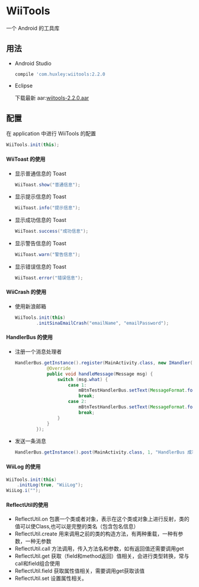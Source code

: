 # WiiTools

一个 Android 的工具库

## 用法

* Android Studio

    ```groovy
    compile 'com.huxley:wiitools:2.2.0
    ```

* Eclipse
	
	下载最新 aar:[wiitools-2.2.0.aar](https://dl.bintray.com/huangweiyi/maven/com/huxley/wiitools/2.2.0/wiitools-2.2.0.aar)
	
## 配置

在 application 中进行 WiiTools 的配置

```java
WiiTools.init(this);
```

#### WiiToast 的使用

* 显示普通信息的 Toast

    ```java
    WiiToast.show("普通信息");
    ```
    
* 显示提示信息的 Toast

    ```java
    WiiToast.info("提示信息");
    ```
        
* 显示成功信息的 Toast

    ```java
    WiiToast.success("成功信息");
    ```
            
* 显示警告信息的 Toast

    ```java
    WiiToast.warn("警告信息");
    ```
            
* 显示错误信息的 Toast

    ```java
    WiiToast.error("错误信息");
    ```
    
#### WiiCrash 的使用

* 使用新浪邮箱

    ```java
    WiiTools.init(this)
            .initSinaEmailCrash("emailName", "emailPassword");
    ```

#### HandlerBus 的使用

* 注册一个消息处理者

    ```java
    HandlerBus.getInstance().register(MainActivity.class, new IHandler() {
                @Override
                public void handleMessage(Message msg) {
                    switch (msg.what) {
                        case 1:
                            mBtnTestHandlerBus.setText(MessageFormat.format("{0}{1}", msg.obj, msg.what));
                            break;
                        case 2:
                            mBtnTestHandlerBus.setText(MessageFormat.format("{0}{1}", msg.obj, msg.what));
                            break;
                    }
                }
            });
    ```
    
* 发送一条消息

    ```java
    HandlerBus.getInstance().post(MainActivity.class, 1, "HandlerBus 成功了");
    ```
    
#### WiiLog 的使用

```java
WiiTools.init(this)
    .initLog(true, "WiiLog");
WiiLog.i("");
```

#### ReflectUtil的使用

* ReflectUtil.on 包裹一个类或者对象，表示在这个类或对象上进行反射，类的值可以使Class,也可以是完整的类名（包含包名信息）
* ReflectUtil.create 用来调用之前的类的构造方法，有两种重载，一种有参数，一种无参数
* ReflectUtil.call 方法调用，传入方法名和参数，如有返回值还需要调用get
* ReflectUtil.get 获取（field和method返回）值相关，会进行类型转换，常与call和field组合使用
* ReflectUtil.field 获取属性值相关，需要调用get获取该值
* ReflectUtil.set 设置属性相关。